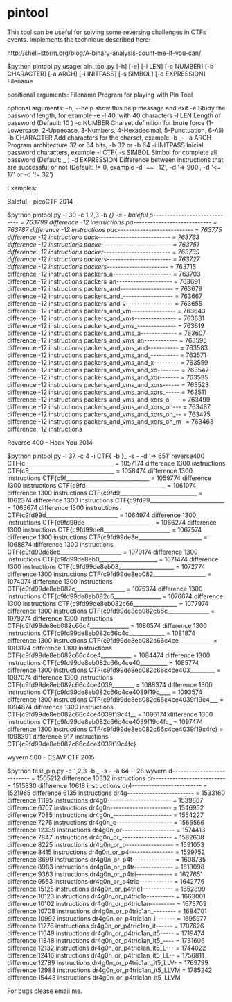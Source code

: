 # pintool

This tool can be useful for solving some reversing challenges in CTFs events. Implements the technique described here:

  http://shell-storm.org/blog/A-binary-analysis-count-me-if-you-can/
  
  
$python pintool.py 
usage: pin_tool.py [-h] [-e] [-l LEN] [-c NUMBER] [-b CHARACTER] [-a ARCH]
                   [-i INITPASS] [-s SIMBOL] [-d EXPRESSION]
                   Filename

positional arguments:
  Filename       Program for playing with Pin Tool

optional arguments:
  -h, --help     show this help message and exit
  -e             Study the password length, for example -e -l 40, with 40
                 characters
  -l LEN         Length of password (Default: 10 )
  -c NUMBER      Charset definition for brute force (1-Lowercase, 2-Uppecase,
                 3-Numbers, 4-Hexadecimal, 5-Punctuation, 6-All)
  -b CHARACTER   Add characters for the charset, example -b _-
  -a ARCH        Program architecture 32 or 64 bits, -b 32 or -b 64
  -i INITPASS    Inicial password characters, example -i CTF{
  -s SIMBOL      Simbol for complete all password (Default: _ )
  -d EXPRESSION  Difference between instructions that are successful or not
                 (Default: != 0, example -d '== -12', -d '=> 900', -d '<= 17'
                 or -d '!= 32')
  

Examples:

Baleful - picoCTF 2014

$python pintool.py -l 30 -c 1,2,3 -b _{} -s - baleful
p----------------------------- = 763799 difference -12 instructions
pa---------------------------- = 763787 difference -12 instructions
pac--------------------------- = 763775 difference -12 instructions
pack-------------------------- = 763763 difference -12 instructions
packe------------------------- = 763751 difference -12 instructions
packer------------------------ = 763739 difference -12 instructions
packers----------------------- = 763727 difference -12 instructions
packers_---------------------- = 763715 difference -12 instructions
packers_a--------------------- = 763703 difference -12 instructions
packers_an-------------------- = 763691 difference -12 instructions
packers_and------------------- = 763679 difference -12 instructions
packers_and_------------------ = 763667 difference -12 instructions
packers_and_v----------------- = 763655 difference -12 instructions
packers_and_vm---------------- = 763643 difference -12 instructions
packers_and_vms--------------- = 763631 difference -12 instructions
packers_and_vms_-------------- = 763619 difference -12 instructions
packers_and_vms_a------------- = 763607 difference -12 instructions
packers_and_vms_an------------ = 763595 difference -12 instructions
packers_and_vms_and----------- = 763583 difference -12 instructions
packers_and_vms_and_---------- = 763571 difference -12 instructions
packers_and_vms_and_x--------- = 763559 difference -12 instructions
packers_and_vms_and_xo-------- = 763547 difference -12 instructions
packers_and_vms_and_xor------- = 763535 difference -12 instructions
packers_and_vms_and_xors------ = 763523 difference -12 instructions
packers_and_vms_and_xors_----- = 763511 difference -12 instructions
packers_and_vms_and_xors_o---- = 763499 difference -12 instructions
packers_and_vms_and_xors_oh--- = 763487 difference -12 instructions
packers_and_vms_and_xors_oh_-- = 763475 difference -12 instructions
packers_and_vms_and_xors_oh_m- = 763463 difference -12 instructions


Reverse 400 - Hack You 2014

$python pintool.py -l 37 -c 4 -i CTF{ -b }_ -s - -d '=> 651' reverse400
CTF{c________________________________ = 1057174 difference 1300 instructions
CTF{c9_______________________________ = 1058474 difference 1300 instructions
CTF{c9f______________________________ = 1059774 difference 1300 instructions
CTF{c9fd_____________________________ = 1061074 difference 1300 instructions
CTF{c9fd9____________________________ = 1062374 difference 1300 instructions
CTF{c9fd99___________________________ = 1063674 difference 1300 instructions
CTF{c9fd99d__________________________ = 1064974 difference 1300 instructions
CTF{c9fd99de_________________________ = 1066274 difference 1300 instructions
CTF{c9fd99de8________________________ = 1067574 difference 1300 instructions
CTF{c9fd99de8e_______________________ = 1068874 difference 1300 instructions
CTF{c9fd99de8eb______________________ = 1070174 difference 1300 instructions
CTF{c9fd99de8eb0_____________________ = 1071474 difference 1300 instructions
CTF{c9fd99de8eb08____________________ = 1072774 difference 1300 instructions
CTF{c9fd99de8eb082___________________ = 1074074 difference 1300 instructions
CTF{c9fd99de8eb082c__________________ = 1075374 difference 1300 instructions
CTF{c9fd99de8eb082c6_________________ = 1076674 difference 1300 instructions
CTF{c9fd99de8eb082c66________________ = 1077974 difference 1300 instructions
CTF{c9fd99de8eb082c66c_______________ = 1079274 difference 1300 instructions
CTF{c9fd99de8eb082c66c4______________ = 1080574 difference 1300 instructions
CTF{c9fd99de8eb082c66c4c_____________ = 1081874 difference 1300 instructions
CTF{c9fd99de8eb082c66c4ce____________ = 1083174 difference 1300 instructions
CTF{c9fd99de8eb082c66c4ce4___________ = 1084474 difference 1300 instructions
CTF{c9fd99de8eb082c66c4ce40__________ = 1085774 difference 1300 instructions
CTF{c9fd99de8eb082c66c4ce403_________ = 1087074 difference 1300 instructions
CTF{c9fd99de8eb082c66c4ce4039________ = 1088374 difference 1300 instructions
CTF{c9fd99de8eb082c66c4ce4039f19c____ = 1093574 difference 1300 instructions
CTF{c9fd99de8eb082c66c4ce4039f19c4___ = 1094874 difference 1300 instructions
CTF{c9fd99de8eb082c66c4ce4039f19c4f__ = 1096174 difference 1300 instructions
CTF{c9fd99de8eb082c66c4ce4039f19c4fc_ = 1097474 difference 1300 instructions
CTF{c9fd99de8eb082c66c4ce4039f19c4fc} = 1098391 difference 917 instructions
CTF{c9fd99de8eb082c66c4ce4039f19c4fc}


wyvern 500 - CSAW CTF 2015

$python test_pin.py -c 1,2,3 -b _ -s - -a 64 -l 28 wyvern
d--------------------------- = 1505212 difference 10332 instructions
dr-------------------------- = 1515830 difference 10618 instructions
dr4------------------------- = 1521965 difference 6135 instructions
dr4g------------------------ = 1533160 difference 11195 instructions
dr4g0----------------------- = 1539867 difference 6707 instructions
dr4g0n---------------------- = 1546952 difference 7085 instructions
dr4g0n_--------------------- = 1554227 difference 7275 instructions
dr4g0n_o-------------------- = 1566566 difference 12339 instructions
dr4g0n_or------------------- = 1574413 difference 7847 instructions
dr4g0n_or_------------------ = 1582638 difference 8225 instructions
dr4g0n_or_p----------------- = 1591053 difference 8415 instructions
dr4g0n_or_p4---------------- = 1599752 difference 8699 instructions
dr4g0n_or_p4t--------------- = 1608735 difference 8983 instructions
dr4g0n_or_p4tr-------------- = 1618098 difference 9363 instructions
dr4g0n_or_p4tri------------- = 1627651 difference 9553 instructions
dr4g0n_or_p4tric------------ = 1642776 difference 15125 instructions
dr4g0n_or_p4tric1----------- = 1652899 difference 10123 instructions
dr4g0n_or_p4tric1a---------- = 1663001 difference 10102 instructions
dr4g0n_or_p4tric1an--------- = 1673709 difference 10708 instructions
dr4g0n_or_p4tric1an_-------- = 1684701 difference 10992 instructions
dr4g0n_or_p4tric1an_i------- = 1695977 difference 11276 instructions
dr4g0n_or_p4tric1an_it------ = 1707626 difference 11649 instructions
dr4g0n_or_p4tric1an_it5----- = 1719474 difference 11848 instructions
dr4g0n_or_p4tric1an_it5_---- = 1731606 difference 12132 instructions
dr4g0n_or_p4tric1an_it5_L--- = 1744022 difference 12416 instructions
dr4g0n_or_p4tric1an_it5_LL-- = 1756811 difference 12789 instructions
dr4g0n_or_p4tric1an_it5_LLV- = 1769799 difference 12988 instructions
dr4g0n_or_p4tric1an_it5_LLVM = 1785242 difference 15443 instructions
dr4g0n_or_p4tric1an_it5_LLVM


For bugs please email me.
